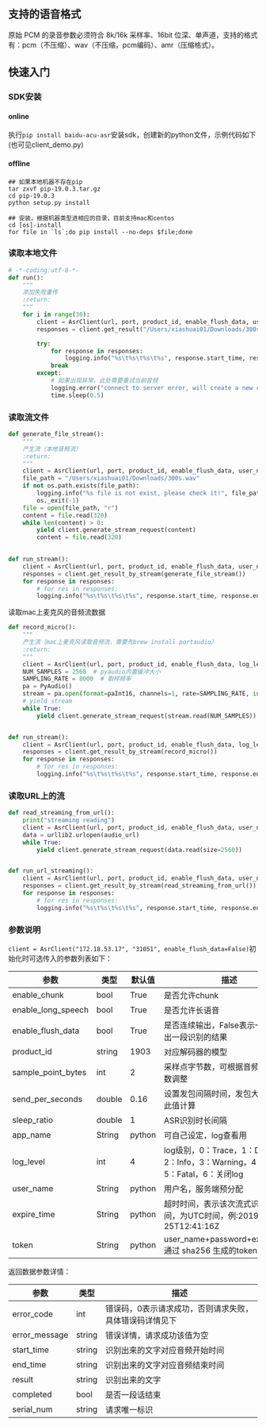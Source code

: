 ## 支持的语音格式
原始 PCM 的录音参数必须符合 8k/16k 采样率、16bit 位深、单声道，支持的格式有：pcm（不压缩）、wav（不压缩，pcm编码）、amr（压缩格式）。
## 快速入门
### SDK安装
#### online
执行`pip install baidu-acu-asr`安装sdk，创建新的python文件，示例代码如下(也可见client_demo.py)
#### offline
```
## 如果本地机器不存在pip
tar zxvf pip-19.0.3.tar.gz
cd pip-19.0.3
python setup.py install

## 安装，根据机器类型进相应的目录，目前支持mac和centos
cd [os]-install
for file in `ls`;do pip install --no-deps $file;done
```

### 读取本地文件
```python
# -*-coding:utf-8-*-
def run():
    """
    添加失败重传
    :return:
    """
    for i in range(30):
        client = AsrClient(url, port, product_id, enable_flush_data, user_name, password, log_level=log_level)
        responses = client.get_result("/Users/xiashuai01/Downloads/300s.wav")

        try:
            for response in responses:
                logging.info("%s\t%s\t%s\t%s", response.start_time, response.end_time, response.result, response.serial_num)
            break
        except:
            # 如果出现异常，此处需要重试当前音频
            logging.error("connect to server error, will create a new channel and retry audio! times : %d", i + 1)
            time.sleep(0.5)
```

### 读取流文件
```python
def generate_file_stream():
    """
    产生流（本地音频流）
    :return:
    """
    client = AsrClient(url, port, product_id, enable_flush_data, user_name, password, log_level=log_level, send_per_seconds=0.16)
    file_path = "/Users/xiashuai01/Downloads/300s.wav"
    if not os.path.exists(file_path):
        logging.info("%s file is not exist, please check it!", file_path)
        os._exit(-1)
    file = open(file_path, "r")
    content = file.read(320)
    while len(content) > 0:
        yield client.generate_stream_request(content)
        content = file.read(320)
        

def run_stream():
    client = AsrClient(url, port, product_id, enable_flush_data, user_name, password, log_level=log_level)
    responses = client.get_result_by_stream(generate_file_stream())
    for response in responses:
        # for res in responses:
        logging.info("%s\t%s\t%s\t%s", response.start_time, response.end_time, response.result, response.serial_num)
``` 
读取mac上麦克风的音频流数据
```python
def record_micro():
    """
    产生流（mac上麦克风读取音频流，需要先brew install portaudio）
    :return:
    """
    client = AsrClient(url, port, product_id, enable_flush_data, log_level=log_level)
    NUM_SAMPLES = 2560  # pyaudio内置缓冲大小
    SAMPLING_RATE = 8000  # 取样频率
    pa = PyAudio()
    stream = pa.open(format=paInt16, channels=1, rate=SAMPLING_RATE, input=True, frames_per_buffer=NUM_SAMPLES)
    # yield stream
    while True:
        yield client.generate_stream_request(stream.read(NUM_SAMPLES))


def run_stream():
    client = AsrClient(url, port, product_id, enable_flush_data, log_level=log_level)
    responses = client.get_result_by_stream(record_micro())
    for response in responses:
        # for res in responses:
        logging.info("%s\t%s\t%s\t%s", response.start_time, response.end_time, response.result, response.serial_num)
```

### 读取URL上的流
```python
def read_streaming_from_url():
    print("streaming reading")
    client = AsrClient(url, port, product_id, enable_flush_data, user_name, password, log_level=log_level)
    data = urllib2.urlopen(audio_url)
    while True:
        yield client.generate_stream_request(data.read(size=2560))


def run_url_streaming():
    client = AsrClient(url, port, product_id, enable_flush_data, user_name, password, log_level=log_level)
    responses = client.get_result_by_stream(read_streaming_from_url())
    for response in responses:
        # for res in responses:
        logging.info("%s\t%s\t%s\t%s", response.start_time, response.end_time, response.result, response.serial_num)
```

### 参数说明

`client = AsrClient("172.18.53.17", "31051", enable_flush_data=False)`初始化时可选传入的参数列表如下：

|参数| 类型 | 默认值 | 描述 |
|---|---|---|---|
| enable_chunk | bool | True | 是否允许chunk | 
| enable_long_speech | bool | True | 是否允许长语音 | 
| enable_flush_data | bool | True | 是否连续输出，False表示一次只输出一段识别的结果 | 
| product_id | string | 1903 | 对应解码器的模型 |
| sample_point_bytes | int | 2 | 采样点字节数，可根据音频的具体参数调整 |
| send_per_seconds | double | 0.16 | 设置发包间隔时间，发包大小会根据此值计算 |
| sleep_ratio | double  | 1 | ASR识别时长间隔 |
| app_name | String  | python | 可自己设定，log查看用 |
| log_level | int  | 4 | log级别，0：Trace，1：Debug， 2：Info，3：Warning，4：Error，5：Fatal，6：关闭log |
| user_name | String  | python | 用户名，服务端预分配 |
| expire_time | String  | python | 超时时间，表示该次流式识别有效时间，为UTC时间，例:2019-04-25T12:41:16Z |
| token | String  | python | user_name+password+expire_time 通过 sha256 生成的token |

返回数据参数详情：

|参数| 类型  | 描述 |
|---|---|---|
| error_code | int | 错误码，0表示请求成功，否则请求失败，具体错误码详情见下 | 
| error_message | string | 错误详情，请求成功该值为空 |
| start_time | string | 识别出来的文字对应音频开始时间 |
| end_time | string | 识别出来的文字对应音频结束时间 |
| result | string | 识别出来的文字 |
| completed | bool | 是否一段话结束 |
| serial_num | string| 请求唯一标识 |